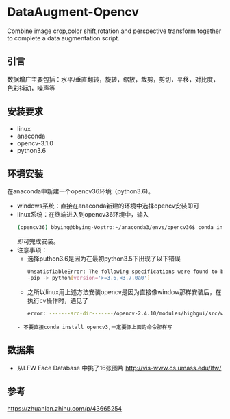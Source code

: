 # DataAugment-Opencv
Combine image crop,color shift,rotation and perspective transform together to complete a data augmentation script.

## 引言
数据增广主要包括：水平/垂直翻转，旋转，缩放，裁剪，剪切，平移，对比度，色彩抖动，噪声等

## 安装要求
- linux
- anaconda
- opencv-3.1.0
- python3.6

## 环境安装
在anaconda中新建一个opencv36环境（python3.6)。

- windows系统：直接在anaconda新建的环境中选择opencv安装即可
- linux系统：在终端进入到opencv36环境中，输入
  ```bash
  (opencv36) bbying@bbying-Vostro:~/anaconda3/envs/opencv36$ conda install -c menpo opencv3
  ```
  即可完成安装。
- 注意事项：
    - 选择puthon3.6是因为在最初python3.5下出现了以下错误
      ```bash
      UnsatisfiableError: The following specifications were found to be incompatible with each other:
      -pip -> python[version='>=3.6,<3.7.0a0']
      ```
    - 之所以linux用上述方法安装opencv是因为直接像window那样安装后，在执行cv操作时，遇见了
      ```bash
      error: -------src-dir-------/opencv-2.4.10/modules/highgui/src/window.cpp:501: error: (-2) The function is not implemented. Rebuild the library with Windows, GTK+ 2.x or Carbon support.  If you are on Ubuntu or Debian, install libgtk2.0-dev and pkg-config, then re-run cmake or configure script in function cvShowImage. 
    ```
    - 不要直接conda install opencv3,一定要像上面的命令那样写

## 数据集
- 从LFW Face Database 中挑了16张图片
http://vis-www.cs.umass.edu/lfw/

## 参考
https://zhuanlan.zhihu.com/p/43665254
